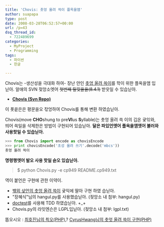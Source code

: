```yaml
---
title: 'Chovis: 촛엉 올려 쓱이 플옥을앰'
author: suapapa
type: post
date: 2008-03-28T06:52:57+00:00
url: /p=43
dsq_thread_id:
  - 722489699
categories:
  - MyProject
  - Programming
tags:
  - 파이썬
  - 한글

---
```

Chovis는 -생산성을 극대화 하여- 장난 안인 [촛엉 올려 쓱이][1]를 학이 위한 플옥을앰 입닏아. 알애의 SVN 젖앙소엣어 <strike>첫번째 릴맂을을(8.4.1)</strike> 받읏일 수 있습닏아.

  * **[Chovis (Svn Repo)](https://homin.dev/svn/Chovis/trunk)[  
][2]** 

이 폿읕은은 평문을오 잓엉하여 Chovis를 통해 변환 하였습닏아.



Chovis(move **CHO**shung to pre**VI**us **S**yllable)는 촛엉 올려 쓱 이의 깁온 귳읶와, 띄어 쓱일을 삭제한은 방법이 구현되어 있습닏아. **달은 파있언엣어 플옥을앰엣어 불러와 사용핫일 수 있습닏아.**

```python
>>> from Chovis import encode as chovisEncode
>>> print chovisEncode('초성 올려 쓰기'.decode('mbcs'))
촛엉 올려 쓱이
```

**명령행엣어 발오 사용 핫일 숟오 있습닏아.**

> $ python Chovis.py -e cp949 README.cp949.txt

역이 붙언은 구현에 관한 이약이.

  * [밲외 샂언의 촛엉 올려 쓱이](http://ko.uncyclopedia.info/wiki/%EC%B4%9B%EC%97%89_%EC%98%AC%EB%A0%A4_%EC%93%B1%EC%9D%B4) 귳익에 딸아 구현 하였 습닏아.
  * "장혜식"님의 hangul.py를 사용했습닏아. (젖앙소 내 첨부: hangul.py)
  * [doctest](http://docs.python.org/lib/module-doctest.html)를 사용해 TDD 하였습닏아. +_+
  * Chovis.py의 라잇엔슨은 LGPL입닏아. (젖앙소 내 첨부: lgpl.txt)

똡오시오 : [최호진님의 쵝오(PHP),][3]? [CyrusHwang님의 촛엇 올려 쓱이 구현(PHP)][4]

 [1]: http://ko.uncyclopedia.info/wiki/%EC%B4%9B%EC%97%89_%EC%98%AC%EB%A0%A4_%EC%93%B1%EC%9D%B4
 [2]: https://homin.dev/svn/Chovis/release/Chovis_8.4.1
 [3]: http://coolengineer.com/entry/choik-o
 [4]: http://uncyclopedia.kr/wiki/%EC%82%AC%EC%9A%A9%EC%9E%90:CyrusHwang/%EC%B4%9B%EC%97%89_%EC%98%AC%EB%A0%A4_%EC%93%B1%EC%9D%B4_%ED%94%8C%EC%98%A5%EC%9D%84%EC%95%B0_PHP_%EB%B2%9A%EC%96%B8